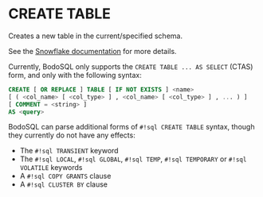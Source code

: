 # CREATE TABLE

Creates a new table in the current/specified schema.

See the [Snowflake documentation](https://docs.snowflake.com/en/sql-reference/sql/create-table) for more details.

Currently, BodoSQL only supports the `CREATE TABLE ... AS SELECT` (CTAS) form, and only with the following syntax:

```sql
CREATE [ OR REPLACE ] TABLE [ IF NOT EXISTS ] <name>
[ ( <col_name> [ <col_type> ] , <col_name> [ <col_type> ] , ... ) ]
[ COMMENT = <string> ]
AS <query>
```

BodoSQL can parse additional forms of `#!sql CREATE TABLE` syntax, though they currently do not have any effects:

- The `#!sql TRANSIENT` keyword
- The `#!sql LOCAL`, `#!sql GLOBAL`, `#!sql TEMP`, `#!sql TEMPORARY` or `#!sql VOLATILE` keywords
- A `#!sql COPY GRANTS` clause
- A `#!sql CLUSTER BY` clause
